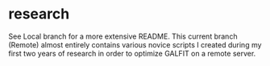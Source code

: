 # research
See Local branch for a more extensive README. This current branch (Remote) almost entirely contains various novice scripts I created during my first two years of research in order to optimize GALFIT on a remote server.
